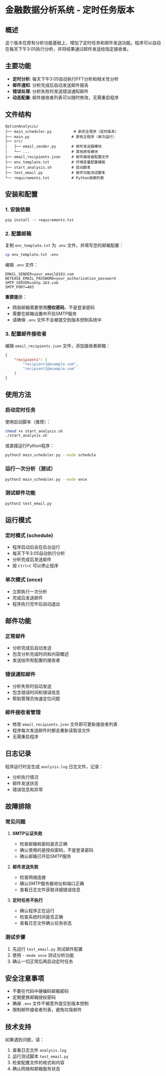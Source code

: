 # 金融数据分析系统 - 定时任务版本

## 概述

这个版本在原有分析功能基础上，增加了定时任务和邮件发送功能。程序可以自动在每天下午3:05执行分析，并将结果通过邮件发送给指定接收者。

## 主要功能

- **定时分析**: 每天下午3:05自动执行FFT分析和相关性分析
- **邮件通知**: 分析完成后自动发送邮件报告
- **错误处理**: 分析失败时发送错误通知邮件
- **动态配置**: 邮件接收者列表可以随时修改，无需重启程序

## 文件结构

```
OptionAnalysis/
├── main_scheduler.py          # 新的主程序（定时版本）
├── main.py                   # 原有主程序（单次运行）
├── src/
│   ├── email_sender.py       # 邮件发送器模块
│   └── ...                   # 其他原有模块
├── email_recipients.json     # 邮件接收者配置文件
├── env_template.txt          # 环境变量配置模板
├── start_analysis.sh         # 启动脚本
├── test_email.py             # 邮件功能测试脚本
└── requirements.txt          # Python依赖列表
```

## 安装和配置

### 1. 安装依赖

```bash
pip install -r requirements.txt
```

### 2. 配置邮箱

复制 `env_template.txt` 为 `.env` 文件，并填写您的邮箱配置：

```bash
cp env_template.txt .env
```

编辑 `.env` 文件：

```env
EMAIL_SENDER=your_email@163.com
NETEASE_EMAIL_PASSWORD=your_authorization_password
SMTP_SERVER=smtp.163.com
SMTP_PORT=465
```

**重要提示**：
- 网易邮箱需要使用**授权密码**，不是登录密码
- 需要在邮箱设置中开启SMTP服务
- 请确保 `.env` 文件不会被提交到版本控制系统中

### 3. 配置邮件接收者

编辑 `email_recipients.json` 文件，添加接收者邮箱：

```json
{
    "recipients": [
        "recipient1@example.com",
        "recipient2@example.com"
    ]
}
```

## 使用方法

### 启动定时任务

使用启动脚本（推荐）：
```bash
chmod +x start_analysis.sh
./start_analysis.sh
```

或直接运行Python程序：
```bash
python3 main_scheduler.py --mode schedule
```

### 运行一次分析（测试）

```bash
python3 main_scheduler.py --mode once
```

### 测试邮件功能

```bash
python3 test_email.py
```

## 运行模式

### 定时模式 (schedule)
- 程序启动后会在后台运行
- 每天下午3:05自动执行分析
- 分析完成后发送邮件
- 按 `Ctrl+C` 可以停止程序

### 单次模式 (once)
- 立即执行一次分析
- 完成后发送邮件
- 程序执行完毕后自动退出

## 邮件功能

### 正常邮件
- 分析完成后自动发送
- 包含分析完成时间和内容概述
- 发送给所有配置的接收者

### 错误通知邮件
- 分析失败时自动发送
- 包含错误时间和错误信息
- 帮助管理员快速定位问题

### 邮件接收者管理
- 修改 `email_recipients.json` 文件即可更新接收者列表
- 程序每次发送邮件时都会重新读取该文件
- 无需重启程序

## 日志记录

程序运行时会生成 `analysis.log` 日志文件，记录：
- 分析执行情况
- 邮件发送状态
- 错误信息和异常

## 故障排除

### 常见问题

1. **SMTP认证失败**
   - 检查邮箱和密码是否正确
   - 确认使用的是授权密码，不是登录密码
   - 确认邮箱已开启SMTP服务

2. **邮件发送失败**
   - 检查网络连接
   - 确认SMTP服务器地址和端口正确
   - 查看日志文件获取详细错误信息

3. **定时任务不执行**
   - 确认程序正在运行
   - 检查系统时间是否正确
   - 查看日志文件确认任务状态

### 测试步骤

1. 先运行 `test_email.py` 测试邮件配置
2. 使用 `--mode once` 测试分析功能
3. 确认一切正常后再启动定时任务

## 安全注意事项

- 不要在代码中硬编码邮箱密码
- 定期更换邮箱授权密码
- 确保 `.env` 文件不被意外提交到版本控制
- 限制邮件接收者列表，避免垃圾邮件

## 技术支持

如果遇到问题，请：
1. 查看日志文件 `analysis.log`
2. 运行测试脚本 `test_email.py`
3. 检查配置文件的格式和内容
4. 确认网络和邮箱服务状态

